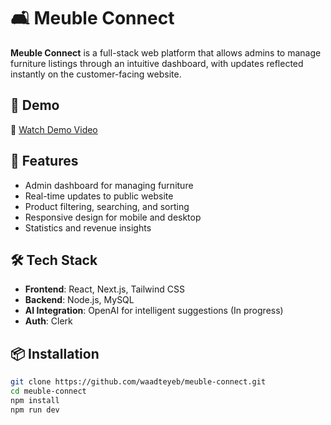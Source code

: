 # 🛋️ Meuble Connect

**Meuble Connect** is a full-stack web platform that allows admins to manage furniture listings through an intuitive dashboard, with updates reflected instantly on the customer-facing website.

## 🔗 Demo

🎥 [Watch Demo Video]((https://youtu.be/0fr0HCvMUtw)) 

## 🚀 Features

- Admin dashboard for managing furniture
- Real-time updates to public website
- Product filtering, searching, and sorting
- Responsive design for mobile and desktop
- Statistics and revenue insights

## 🛠️ Tech Stack

- **Frontend**: React, Next.js, Tailwind CSS
- **Backend**: Node.js, MySQL
- **AI Integration**: OpenAI for intelligent suggestions (In progress)
- **Auth**: Clerk

## 📦 Installation

```bash
git clone https://github.com/waadteyeb/meuble-connect.git
cd meuble-connect
npm install
npm run dev
```
